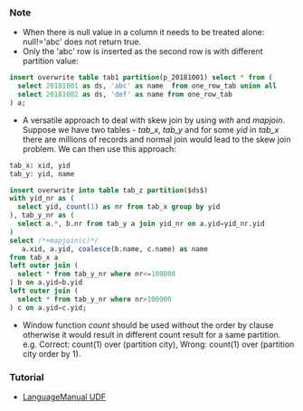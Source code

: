### Note
* When there is null value in a column it needs to be treated alone: null!='abc' does not return true.
* Only the 'abc' row is inserted as the second row is with different partition value:
```sql
insert overwrite table tab1 partition(p_20181001) select * from (
  select 20181001 as ds, 'abc' as name  from one_row_tab union all
  select 20181002 as ds, 'def' as name from one_row_tab
) a;
```
* A versatile approach to deal with skew join by using _with_ and _mapjoin_. Suppose we have two tables - _tab_x_, _tab_y_ and for some _yid_ in _tab_x_ there are millions of records and normal join would lead to the skew join problem. We can then use this approach:
```sql
tab_x: xid, yid
tab_y: yid, name

insert overwrite into table tab_z partition($ds$) 
with yid_nr as (
  select yid, count(1) as nr from tab_x group by yid
), tab_y_nr as (
  select a.*, b.nr from tab_y a join yid_nr on a.yid=yid_nr.yid
)
select /*+mapjoin(c)*/
   a.xid, a.yid, coalesce(b.name, c.name) as name
from tab_x a 
left outer join (
  select * from tab_y_nr where nr<=100000
) b on a.yid=b.yid
left outer join (
  select * from tab_y_nr where nr>100000
) c on a.yid=c.yid;
 ```
 * Window function _count_ should be used without the order by clause otherwise it would result in different count result for a same partition. e.g. Correct: count(1) over (partition city), Wrong: count(1) over (partition city order by 1).

### Tutorial
* [LanguageManual UDF](https://cwiki.apache.org/confluence/display/Hive/LanguageManual+UDF)

